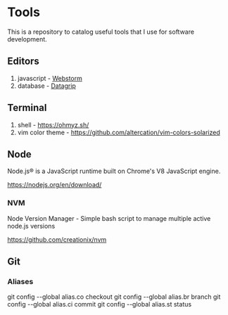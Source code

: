 # Tools
This is a repository to catalog useful tools that I use for software development.

## Editors

1. javascript - [Webstorm](https://www.jetbrains.com/webstorm/download/#section=mac)
1. database - [Datagrip](https://www.jetbrains.com/datagrip/download/#section=mac)

## Terminal

1. shell - https://ohmyz.sh/
1. vim color theme - https://github.com/altercation/vim-colors-solarized

## Node

Node.js® is a JavaScript runtime built on Chrome's V8 JavaScript engine.

https://nodejs.org/en/download/

### NVM

Node Version Manager - Simple bash script to manage multiple active node.js versions

https://github.com/creationix/nvm

## Git

### Aliases

git config --global alias.co checkout
git config --global alias.br branch
git config --global alias.ci commit
git config --global alias.st status
